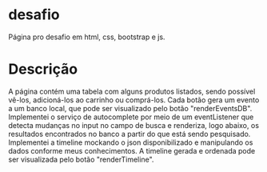 # desafio

Página pro desafio em html, css, bootstrap e js.

# Descrição

A página contém uma tabela com alguns produtos listados, sendo possível vê-los, adicioná-los ao carrinho ou comprá-los. Cada botão gera um evento a um banco local, que pode ser visualizado pelo botão "renderEventsDB". Implementei o serviço de autocomplete por meio de um eventListener que detecta mudanças no input no campo de busca e renderiza, logo abaixo, os resultados encontrados no banco a partir do que está sendo pesquisado. Implementei a timeline mockando o json disponibilizado e manipulando os dados conforme meus conhecimentos. A timeline gerada e ordenada pode ser visualizada pelo botão "renderTimeline".
